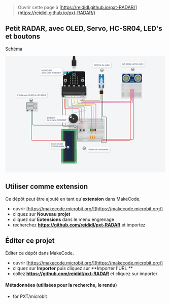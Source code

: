 
> Ouvrir cette page à [https://reididl.github.io/pxt-RADAR/](https://reididl.github.io/pxt-RADAR/)

## Petit RADAR, avec OLED, Servo, HC-SR04, LED's et boutons
[Schéma](https://github.com/reididl/pxt-RADAR/blob/master/RADAR-BRANCHEMENT2.png)

![](RADAR-BRANCHEMENT2.png)


## Utiliser comme extension

Ce dépôt peut être ajouté en tant qu'**extension** dans MakeCode.

* ouvrir [https://makecode.microbit.org/](https://makecode.microbit.org/)
* cliquez sur **Nouveau projet**
* cliquez sur **Extensions** dans le menu engrenage
* recherchez **https://github.com/reididl/pxt-RADAR** et importez

## Éditer ce projet

Éditer ce dépôt dans MakeCode.

* ouvrir [https://makecode.microbit.org/](https://makecode.microbit.org/)
* cliquez sur **Importer** puis cliquez sur **Importer l'URL **
* collez **https://github.com/reididl/pxt-RADAR** et cliquez sur importer

#### Métadonnées (utilisées pour la recherche, le rendu)

* for PXT/microbit
<script src="https://makecode.com/gh-pages-embed.js"></script>
<script>makeCodeRender("{{ site.makecode.home_url }}", "{{ site.github.owner_name }}/{{ site.github.repository_name }}");</script>
